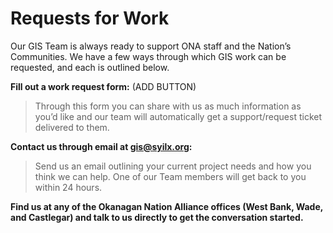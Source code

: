 # Requests for Work

Our GIS Team is always ready to support ONA staff and the Nation’s Communities. We have a few ways through which GIS work can be requested, and each is outlined below. 

**Fill out a work request form:** (ADD BUTTON) 

> Through this form you can share with us as much information as you’d like and our team will automatically get a support/request ticket delivered to them. 

**Contact us through email at [gis@syilx.org](mailto:gis@syilx.org):** 

> Send us an email outlining your current project needs and how you think we can help. One of our Team members will get back to you within 24 hours. 

**Find us at any of the Okanagan Nation Alliance offices (West Bank, Wade, and Castlegar) and talk to us directly to get the conversation started.** 